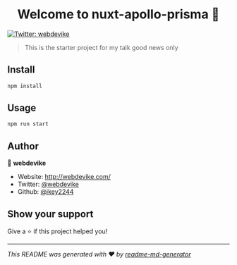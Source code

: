 <h1 align="center">Welcome to nuxt-apollo-prisma 👋</h1>
<p>
  <a href="https://twitter.com/webdevike" target="_blank">
    <img alt="Twitter: webdevike" src="https://img.shields.io/twitter/follow/webdevike.svg?style=social" />
  </a>
</p>

> This is the starter project for my talk good news only

## Install

```sh
npm install
```

## Usage

```sh
npm run start
```

## Author

👤 **webdevike**

* Website: http://webdevike.com/
* Twitter: [@webdevike](https://twitter.com/webdevike)
* Github: [@ikey2244](https://github.com/ikey2244)

## Show your support

Give a ⭐️ if this project helped you!

***
_This README was generated with ❤️ by [readme-md-generator](https://github.com/kefranabg/readme-md-generator)_
